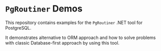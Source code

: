 # `PgRoutiner` Demos

This repository contains examples for the `PgRoutiner` .NET tool for PostgreSQL.

It demonstrates alternative to ORM approach and how to solve problems with classic Database-first approach by using this tool.




